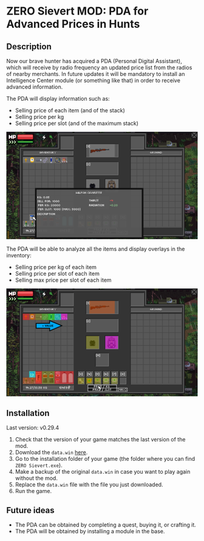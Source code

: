 # ZERO Sievert MOD: PDA for Advanced Prices in Hunts

## Description

Now our brave hunter has acquired a PDA (Personal Digital Assistant), which will receive by radio frequency an updated price list from the radios of nearby merchants. In future updates it will be mandatory to install an Intelligence Center module (or something like that) in order to receive advanced information.

The PDA will display information such as:
- Selling price of each item (and of the stack)
- Selling price per kg
- Selling price per slot (and of the maximum stack)

![items advanced information](img/items_advanced_information.png)

The PDA will be able to analyze all the items and display overlays in the inventory:
- Selling price per kg of each item
- Selling price per slot of each item
- Selling max price per slot of each item

![overlay price per kg](img/prices_overlays.png)

## Installation

Last version: v0.29.4

1. Check that the version of your game matches the last version of the mod.
2. Download the `data.win` [here](https://github.com/Glitched-Out/zero-sievert-mods/releases/download/v0.29.4/pda_prices_mod.zip).
3. Go to the installation folder of your game (the folder where you can find `ZERO Sievert.exe`).
4. Make a backup of the original `data.win` in case you want to play again without the mod.
5. Replace the `data.win` file with the file you just downloaded.
6. Run the game.

## Future ideas

- The PDA can be obtained by completing a quest, buying it, or crafting it.
- The PDA will be obtained by installing a module in the base.
